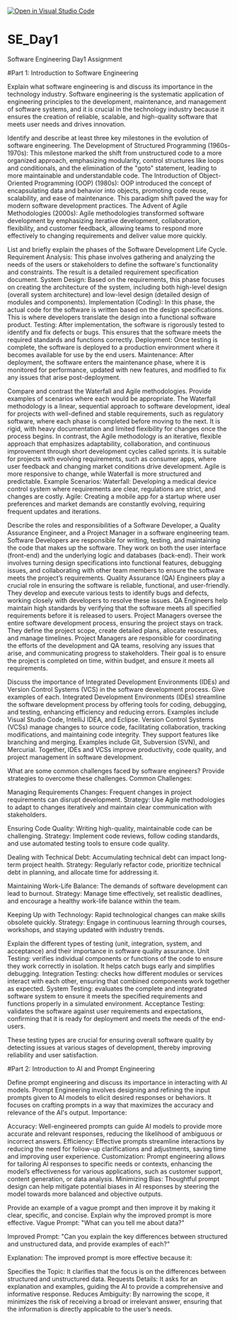 [![Open in Visual Studio Code](https://classroom.github.com/assets/open-in-vscode-2e0aaae1b6195c2367325f4f02e2d04e9abb55f0b24a779b69b11b9e10269abc.svg)](https://classroom.github.com/online_ide?assignment_repo_id=15568107&assignment_repo_type=AssignmentRepo)
# SE_Day1
Software Engineering Day1 Assignment

#Part 1: Introduction to Software Engineering

Explain what software engineering is and discuss its importance in the technology industry.
Software engineering is the systematic application of engineering principles to the development, maintenance, and management of software systems, and it is crucial in the technology industry because it ensures the creation of reliable, scalable, and high-quality software that meets user needs and drives innovation.

Identify and describe at least three key milestones in the evolution of software engineering.
The Development of Structured Programming (1960s-1970s): This milestone marked the shift from unstructured code to a more organized approach, emphasizing modularity, control structures like loops and conditionals, and the elimination of the "goto" statement, leading to more maintainable and understandable code.
The Introduction of Object-Oriented Programming (OOP) (1980s): OOP introduced the concept of encapsulating data and behavior into objects, promoting code reuse, scalability, and ease of maintenance. This paradigm shift paved the way for modern software development practices.
The Advent of Agile Methodologies (2000s): Agile methodologies transformed software development by emphasizing iterative development, collaboration, flexibility, and customer feedback, allowing teams to respond more effectively to changing requirements and deliver value more quickly.

List and briefly explain the phases of the Software Development Life Cycle.
Requirement Analysis: This phase involves gathering and analyzing the needs of the users or stakeholders to define the software's functionality and constraints. The result is a detailed requirement specification document.
System Design: Based on the requirements, this phase focuses on creating the architecture of the system, including both high-level design (overall system architecture) and low-level design (detailed design of modules and components).
Implementation (Coding): In this phase, the actual code for the software is written based on the design specifications. This is where developers translate the design into a functional software product.
Testing: After implementation, the software is rigorously tested to identify and fix defects or bugs. This ensures that the software meets the required standards and functions correctly.
Deployment: Once testing is complete, the software is deployed to a production environment where it becomes available for use by the end users.
Maintenance: After deployment, the software enters the maintenance phase, where it is monitored for performance, updated with new features, and modified to fix any issues that arise post-deployment.

Compare and contrast the Waterfall and Agile methodologies. Provide examples of scenarios where each would be appropriate.
The Waterfall methodology is a linear, sequential approach to software development, ideal for projects with well-defined and stable requirements, such as regulatory software, where each phase is completed before moving to the next. It is rigid, with heavy documentation and limited flexibility for changes once the process begins.
In contrast, the Agile methodology is an iterative, flexible approach that emphasizes adaptability, collaboration, and continuous improvement through short development cycles called sprints. It is suitable for projects with evolving requirements, such as consumer apps, where user feedback and changing market conditions drive development. Agile is more responsive to change, while Waterfall is more structured and predictable.
Example Scenarios:
Waterfall: Developing a medical device control system where requirements are clear, regulations are strict, and changes are costly.
Agile: Creating a mobile app for a startup where user preferences and market demands are constantly evolving, requiring frequent updates and iterations.

Describe the roles and responsibilities of a Software Developer, a Quality Assurance Engineer, and a Project Manager in a software engineering team.
Software Developers are responsible for writing, testing, and maintaining the code that makes up the software. They work on both the user interface (front-end) and the underlying logic and databases (back-end). Their work involves turning design specifications into functional features, debugging issues, and collaborating with other team members to ensure the software meets the project’s requirements.
Quality Assurance (QA) Engineers play a crucial role in ensuring the software is reliable, functional, and user-friendly. They develop and execute various tests to identify bugs and defects, working closely with developers to resolve these issues. QA Engineers help maintain high standards by verifying that the software meets all specified requirements before it is released to users.
Project Managers oversee the entire software development process, ensuring the project stays on track. They define the project scope, create detailed plans, allocate resources, and manage timelines. Project Managers are responsible for coordinating the efforts of the development and QA teams, resolving any issues that arise, and communicating progress to stakeholders. Their goal is to ensure the project is completed on time, within budget, and ensure it meets all requirements.

Discuss the importance of Integrated Development Environments (IDEs) and Version Control Systems (VCS) in the software development process. Give examples of each.
Integrated Development Environments (IDEs) streamline the software development process by offering tools for coding, debugging, and testing, enhancing efficiency and reducing errors. Examples include Visual Studio Code, IntelliJ IDEA, and Eclipse.
Version Control Systems (VCSs) manage changes to source code, facilitating collaboration, tracking modifications, and maintaining code integrity. They support features like branching and merging. Examples include Git, Subversion (SVN), and Mercurial.
Together, IDEs and VCSs improve productivity, code quality, and project management in software development.

What are some common challenges faced by software engineers? Provide strategies to overcome these challenges.
Common Challenges:

Managing Requirements Changes: Frequent changes in project requirements can disrupt development.
Strategy: Use Agile methodologies to adapt to changes iteratively and maintain clear communication with stakeholders.

Ensuring Code Quality: Writing high-quality, maintainable code can be challenging.
Strategy: Implement code reviews, follow coding standards, and use automated testing tools to ensure code quality.

Dealing with Technical Debt: Accumulating technical debt can impact long-term project health.
Strategy: Regularly refactor code, prioritize technical debt in planning, and allocate time for addressing it.

Maintaining Work-Life Balance: The demands of software development can lead to burnout.
Strategy: Manage time effectively, set realistic deadlines, and encourage a healthy work-life balance within the team.

Keeping Up with Technology: Rapid technological changes can make skills obsolete quickly.
Strategy: Engage in continuous learning through courses, workshops, and staying updated with industry trends.

Explain the different types of testing (unit, integration, system, and acceptance) and their importance in software quality assurance.
Unit Testing: verifies individual components or functions of the code to ensure they work correctly in isolation. It helps catch bugs early and simplifies debugging.
Integration Testing: checks how different modules or services interact with each other, ensuring that combined components work together as expected.
System Testing: evaluates the complete and integrated software system to ensure it meets the specified requirements and functions properly in a simulated environment.
Acceptance Testing: validates the software against user requirements and expectations, confirming that it is ready for deployment and meets the needs of the end-users.

These testing types are crucial for ensuring overall software quality by detecting issues at various stages of development, thereby improving reliability and user satisfaction.

#Part 2: Introduction to AI and Prompt Engineering


Define prompt engineering and discuss its importance in interacting with AI models.
Prompt Engineering involves designing and refining the input prompts given to AI models to elicit desired responses or behaviors. It focuses on crafting prompts in a way that maximizes the accuracy and relevance of the AI's output.
Importance:

Accuracy: Well-engineered prompts can guide AI models to provide more accurate and relevant responses, reducing the likelihood of ambiguous or incorrect answers.
Efficiency: Effective prompts streamline interactions by reducing the need for follow-up clarifications and adjustments, saving time and improving user experience.
Customization: Prompt engineering allows for tailoring AI responses to specific needs or contexts, enhancing the model’s effectiveness for various applications, such as customer support, content generation, or data analysis.
Minimizing Bias: Thoughtful prompt design can help mitigate potential biases in AI responses by steering the model towards more balanced and objective outputs.

Provide an example of a vague prompt and then improve it by making it clear, specific, and concise. Explain why the improved prompt is more effective.
Vague Prompt:
"What can you tell me about data?"

Improved Prompt:
"Can you explain the key differences between structured and unstructured data, and provide examples of each?"

Explanation:
The improved prompt is more effective because it:

Specifies the Topic: It clarifies that the focus is on the differences between structured and unstructured data.
Requests Details: It asks for an explanation and examples, guiding the AI to provide a comprehensive and informative response.
Reduces Ambiguity: By narrowing the scope, it minimizes the risk of receiving a broad or irrelevant answer, ensuring that the information is directly applicable to the user’s needs.
